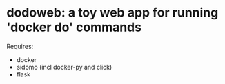 # dodoweb: a toy web app for running 'docker do' commands

Requires:
* docker
* sidomo (incl docker-py and click)
* flask
